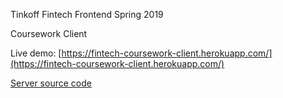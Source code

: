 Tinkoff Fintech Frontend Spring 2019

Coursework Client

Live demo: [https://fintech-coursework-client.herokuapp.com/](https://fintech-coursework-client.herokuapp.com/)

[Server source code](https://github.com/sa1dai/tfs-fintech-coursework-server)
